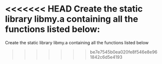 <<<<<<< HEAD
Create the static library libmy.a containing all the functions listed below:
=======
Create the static library libmy.a containing all the functions listed below
>>>>>>> be7e7545b0ea020fe8f546e8e961842c6d5e4193
